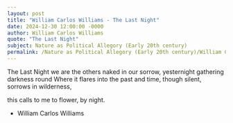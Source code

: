 ```yaml
---
layout: post
title: "William Carlos Williams - The Last Night"
date: 2024-12-30 12:00:00 -0000
author: William Carlos Williams
quote: "The Last Night"
subject: Nature as Political Allegory (Early 20th century)
permalink: /Nature as Political Allegory (Early 20th century)/William Carlos Williams/William Carlos Williams - The Last Night
---
```


The Last Night
we are the others
    naked in our sorrow,
yesternight
    gathering darkness round
Where it flares
into the past
and time, though
    silent, sorrows
    in wilderness,

this calls to me
    to flower, by night.


- William Carlos Williams
